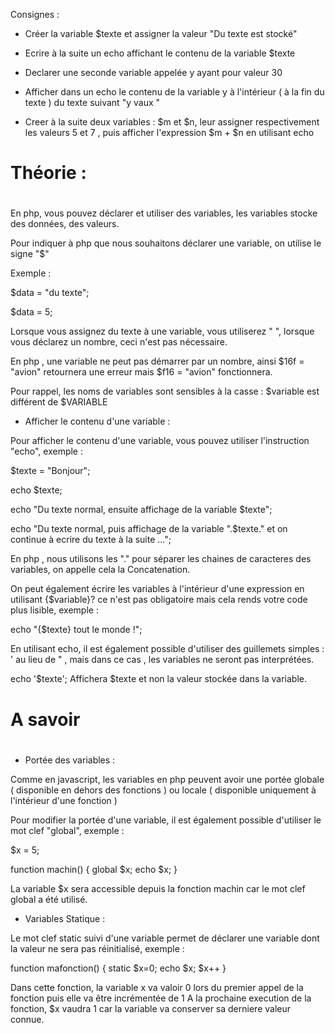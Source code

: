 Consignes :

- Créer la variable $texte et assigner la valeur "Du texte est stocké"

- Ecrire à la suite un echo affichant le contenu de la variable $texte

- Declarer une seconde variable appelée y ayant pour valeur 30

- Afficher dans un echo le contenu de la variable y à l'intérieur ( à la fin du texte ) du texte suivant "y vaux "

- Creer à la suite deux variables : $m et $n, leur assigner respectivement les valeurs 5 et 7 , puis afficher l'expression
$m + $n en utilisant echo


#
# Théorie :
#

En php, vous pouvez déclarer et utiliser des variables, les variables stocke des données, des valeurs.

Pour indiquer à php que nous souhaitons déclarer une variable, on utilise le signe "$"

Exemple :

$data = "du texte";

$data = 5;

Lorsque vous assignez du texte à une variable, vous utiliserez " ", lorsque vous déclarez un nombre,
ceci n'est pas nécessaire.


En php , une variable ne peut pas démarrer par un nombre, ainsi $16f = "avion" retournera une erreur mais $f16 = "avion"
fonctionnera.

Pour rappel, les noms de variables sont sensibles à la casse : $variable est différent de $VARIABLE


- Afficher le contenu d'une variable :

 Pour afficher le contenu d'une variable, vous pouvez utiliser l'instruction "echo", exemple :

 $texte = "Bonjour";

 echo $texte;

 echo "Du texte normal, ensuite affichage de la variable $texte";

 echo "Du texte normal, puis affichage de la variable ".$texte." et on continue à ecrire du texte à la suite ...";


En php , nous utilisons les "." pour séparer les chaines de caracteres des variables, on appelle cela la Concatenation.


On peut également écrire les variables à l'intérieur d'une expression en utilisant {$variable}? ce n'est pas obligatoire mais cela rends votre code plus lisible, exemple :

echo "{$texte} tout le monde !";


En utilisant echo, il est également possible d'utiliser des guillemets simples : ' au lieu de " , mais dans ce cas , les variables ne seront pas interprétées.

echo '$texte';
Affichera $texte et non la valeur stockée dans la variable.



#
# A savoir
#


- Portée des variables :

Comme en javascript, les variables en php peuvent avoir une portée globale ( disponible en dehors des fonctions ) ou locale
( disponible uniquement à l'intérieur d'une fonction )

Pour modifier la portée d'une variable, il est également possible d'utiliser le mot clef "global", exemple :

$x = 5;

function machin()
{
    global $x;
    echo $x;
}

La variable $x sera accessible depuis la fonction machin car le mot clef global a été utilisé.


- Variables Statique :

Le mot clef static suivi d'une variable permet de déclarer une variable dont la valeur ne sera pas réinitialisé, exemple :

function mafonction()
{
static $x=0;
echo $x;
$x++
}

Dans cette fonction, la variable x va valoir 0 lors du premier appel de la fonction puis elle va être incrémentée de 1
A la prochaine execution de la fonction, $x vaudra 1 car la variable va conserver sa derniere valeur connue.


